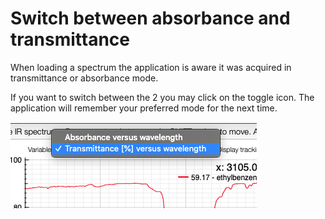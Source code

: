 # Switch between absorbance and transmittance

When loading a spectrum the application is aware it was acquired in
transmittance or absorbance mode.

If you want to switch between the 2 you may click on the toggle icon. The application
will remember your preferred mode for the next time.

![Switch](switch.png)
